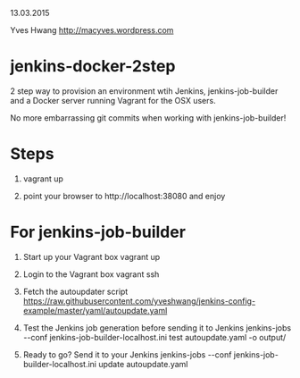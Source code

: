 13.03.2015

Yves Hwang
http://macyves.wordpress.com

jenkins-docker-2step
====================

2 step way to provision an environment wtih Jenkins, jenkins-job-builder and a Docker server running Vagrant for the OSX users.

No more embarrassing git commits when working with jenkins-job-builder!

Steps
=====
1. vagrant up

2. point your browser to http://localhost:38080 and enjoy

For jenkins-job-builder
=======================
1. Start up your Vagrant box
    vagrant up
2. Login to the Vagrant box
    vagrant ssh 

3. Fetch the autoupdater script
    https://raw.githubusercontent.com/yveshwang/jenkins-config-example/master/yaml/autoupdate.yaml

4. Test the Jenkins job generation before sending it to Jenkins
    jenkins-jobs --conf jenkins-job-builder-localhost.ini  test autoupdate.yaml -o output/

5. Ready to go? Send it to your Jenkins
    jenkins-jobs --conf jenkins-job-builder-localhost.ini update autoupdate.yaml
